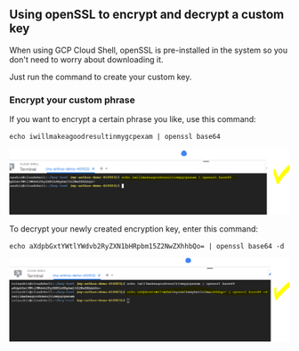## Using openSSL to encrypt and decrypt a custom key


When using GCP Cloud Shell, openSSL is pre-installed in the system so you don't need to worry about downloading it.

Just run the command to create your custom key.


### Encrypt your custom phrase

If you want to encrypt a certain phrase you like, use this command:

```
echo iwillmakeagoodresultinmygcpexam | openssl base64
```


![encypt-key](/GCP_pictures/Study-logs/open-ssl/encrypt-phrase.PNG "Encrypt your custom phrase")



To decrypt your newly created encryption key, enter this command:

```
echo aXdpbGxtYWtlYWdvb2RyZXN1bHRpbm15Z2NwZXhhbQo= | openssl base64 -d
```


![decrypt-key](/GCP_pictures/Study-logs/open-ssl/decrypt-key.PNG "Decrypt your custom key")
